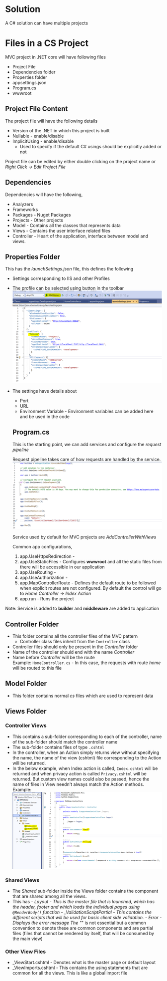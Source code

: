 # Solution

A C# solution can have multiple projects

# Files in a CS Project

MVC project in .NET core will have following files

- Project File
- Dependencies folder
- Properties folder
- appsettings.json
- Program.cs
- wwwroot

## Project File Content

The project file will have the following details

- Version of the .NET in which this project is built
- Nullable - enable/disable
- ImplicitUsing - enable/disable
  - Used to specify if the default C# usings should be explicitly added or not

Project file can be edited by either double clicking on the project name or _Right Click -> Edit Project File_

## Dependencies

Dependencies will have the following,

- Analyzers
- Frameworks
- Packages - Nuget Packages
- Projects - Other projects
- Model - Contains all the classes that represents data
- Views - Contains the user interface related files
- Controller - Heart of the application, interface between model and views.

## Properties Folder

This has the _launchSettings.json_ file, this defines the following

- Settings corresponding to IIS and other Profiles
- The profile can be selected using button in the toolbar
  ![launchSettings.json](./Images/LaunchSettings.png)
- The settings have details about

  - Port
  - URL
  - Environment Variable - Environment variables can be added here and be used in the code

  ## Program.cs

  This is the starting point, we can add services and configure the _request pipeline_

  Request pipeline takes care of how requests are handled by the service.
  ![Program.cs](./Images/Programcs.PNG)

  Service used by default for MVC projects are _AddControllerWithViews_

  Common app configurations,

  1. app.UseHttpsRedirection -
  2. app.UseStaticFiles - Configures **wwwroot** and all the static files from there will be accessible in our application
  3. app.UseRouting -
  4. app.UseAuthorization -
  5. app.MapControllerRoute - Defines the default route to be followed when explicit routes are not configured. By default the control will go to _Home Controller -> Index Action_
  6. app.run - Runs the project

Note: Service is added to **builder** and **middleware** are added to application

## Controller Folder

- This folder contains all the controller files of the MVC pattern
  - Controller class files inherit from the `Controller` class
- Controller files should only be present in the _Controller_ folder
- Name of the controller should end with the name _Controller_
- Name before _Controller_ will be the route
  </br>Example: `HomeController.cs` - In this case, the requests with route _home_ will be routed to this file

## Model Folder

- This folder contains normal _cs_ files which are used to represent data

## Views Folder

### Controller Views

- This contains a sub-folder corresponding to each of the controller,
  name of the sub-folder should match the controller name
- The sub-folder contains files of type `.cshtml`
- In the controller, when an Action simply returns view without specifying the name, the name of the view (cshtml) file corresponding to the Action will be returned.
- In the below example, when Index action is called, `Index.cshtml` will be returned and when privacy action is called `Privacy.cshtml` will be returned. But custom view names could also be passed, hence the name of files in View needn't always match the Action methods.
  <br/> Example: ![ControllerWithDefaultViews](./Images/Controller.PNG)

### Shared Views

- The _Shared_ sub-folder inside the Views folder contains the component that are shared among all the views.
- This has - _Layout - This is the master file that is launched, which has the header, footer and which loads the individual pages using `@RenderBody()` function - \_ValidationScriptPartial - This contains the different scripts that will be used for basic client side validation. - Error - Displays the error message
  The "_" is not essential but a common convention to denote these are common components and are partial files (files that cannot be rendered by itself, that will be consumed by the main view)

### Other View Files

- \_ViewStart.cshtml - Denotes what is the master page or default layout
- \_ViewImports.cshtml - This contains the using statements that are common for all the views. This is like a global import file
